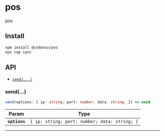 # pos

pos

## Install

```bash
npm install @codanux/pos
npx cap sync
```

## API

<docgen-index>

* [`send(...)`](#send)

</docgen-index>

<docgen-api>
<!--Update the source file JSDoc comments and rerun docgen to update the docs below-->

### send(...)

```typescript
send(options: { ip: string; port: number; data: string; }) => void
```

| Param         | Type                                                     |
| ------------- | -------------------------------------------------------- |
| **`options`** | <code>{ ip: string; port: number; data: string; }</code> |

--------------------

</docgen-api>
